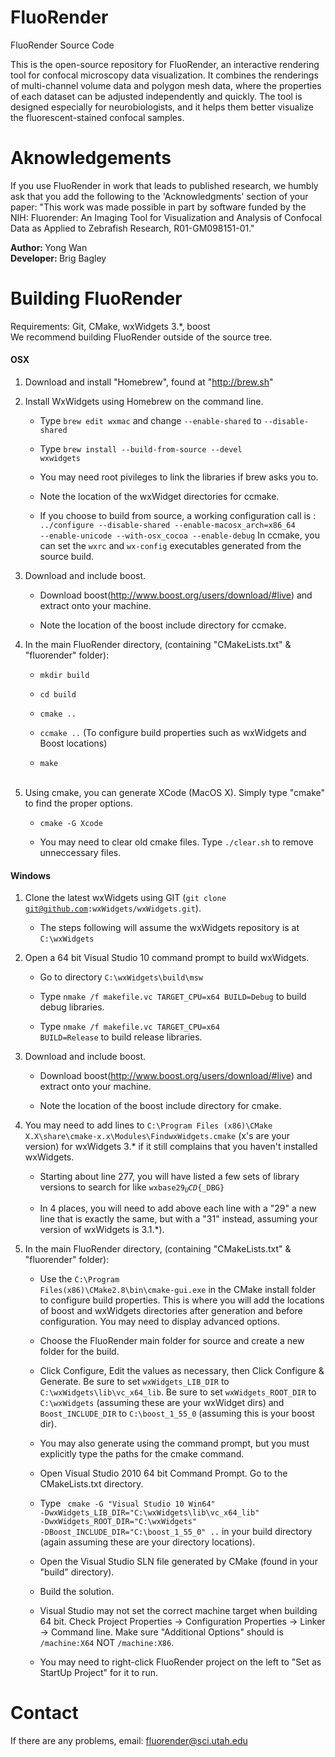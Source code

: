 FluoRender
========

FluoRender Source Code

This is the open-source repository for FluoRender, an interactive rendering tool for confocal microscopy data visualization. It combines the renderings of multi-channel volume data and polygon mesh data, where the properties of each dataset can be adjusted independently and quickly. The tool is designed especially for neurobiologists, and it helps them better visualize the fluorescent-stained confocal samples.

Aknowledgements
========
If you use FluoRender in work that leads to published research, we humbly ask that you add the following to the 'Acknowledgments' section of your paper: 
"This work was made possible in part by software funded by the NIH: Fluorender: An Imaging Tool for Visualization and Analysis of Confocal Data as Applied to Zebrafish Research, R01-GM098151-01."

<strong>Author: </strong> Yong Wan<br/>
<strong>Developer: </strong> Brig Bagley<br/>

Building FluoRender
========
Requirements: Git, CMake, wxWidgets 3.*, boost<br/>
We recommend building FluoRender outside of the source tree. <br/>

<h4>OSX</h4> 

1) Download and install "Homebrew", found at "http://brew.sh"

2) Install WxWidgets using Homebrew on the command line.

   * Type <code>brew edit wxmac</code> and change <code>--enable-shared</code> to <code>--disable-shared</code><br/>
  
   * Type <code>brew install --build-from-source --devel wxwidgets</code><br/>

   * You may need root pivileges to link the libraries if brew asks you to.<br/>
   
   * Note the location of the wxWidget directories for ccmake.

   * If you choose to build from source, a working configuration call is : <code>../configure --disable-shared --enable-macosx_arch=x86_64 --enable-unicode --with-osx_cocoa --enable-debug</code> In ccmake, you can set the <code>wxrc</code> and <code>wx-config</code> executables generated from the source build.

3) Download and include boost.

   * Download boost(http://www.boost.org/users/download/#live) and extract onto your machine.
   
   * Note the location of the boost include directory for ccmake.

4) In the main FluoRender directory, (containing "CMakeLists.txt" & "fluorender" folder):
   
   * <code>mkdir build</code><br/>
   
   * <code>cd build</code><br/>

   * <code>cmake ..</code><br/>

   * <code>ccmake ..</code> (To configure build properties such as wxWidgets and Boost locations)<br/>

   * <code>make</code><br/><br/>

5) Using cmake, you can generate XCode (MacOS X). Simply type "cmake" to find the proper options.

   * <code>cmake -G Xcode</code><br/>

   * You may need to clear old cmake files. Type <code>./clear.sh</code> to remove unneccessary files.<br/> 

<h4>Windows</h4> 

1) Clone the latest wxWidgets using GIT (<code>git clone git@github.com:wxWidgets/wxWidgets.git</code>).
   
   * The steps following will assume the wxWidgets repository is at <code>C:\wxWidgets</code>

2) Open a 64 bit Visual Studio 10 command prompt to build wxWidgets.

   * Go to directory <code>C:\wxWidgets\build\msw</code>
  
   * Type <code>nmake /f makefile.vc TARGET_CPU=x64 BUILD=Debug</code> to build debug libraries.

   * Type <code>nmake /f makefile.vc TARGET_CPU=x64 BUILD=Release</code> to build release libraries.
   
3) Download and include boost.

   * Download boost(http://www.boost.org/users/download/#live) and extract onto your machine.
   
   * Note the location of the boost include directory for cmake.

4) You may need to add lines to <code>C:\Program Files (x86)\CMake X.X\share\cmake-x.x\Modules\FindwxWidgets.cmake</code> (x's are your version) for wxWidgets 3.* if it still complains that you haven't installed wxWidgets.
   
   * Starting about line 277, you will have listed a few sets of library versions to search for like <code>wxbase29${_UCD}${_DBG}</code> <br/>
   
   * In 4 places, you will need to add above each line with a "29" a new line that is exactly the same, but with a "31" instead, assuming your version of wxWidgets is 3.1.*). <br/>

5) In the main FluoRender directory, (containing "CMakeLists.txt" & "fluorender" folder):

   * Use the <code>C:\Program Files(x86)\CMake2.8\bin\cmake-gui.exe</code> in the CMake install folder to configure build properties. This is where you will add the locations of boost and wxWidgets directories after generation and before configuration. You may need to display advanced options. <br/>
   	- Choose the FluoRender main folder for source and create a new folder for the build. <br/>

   	- Click Configure, Edit the values as necessary, then Click Configure & Generate. Be sure to set <code>wxWidgets_LIB_DIR</code> to <code>C:\wxWidgets\lib\vc_x64_lib</code>. Be sure to set <code>wxWidgets_ROOT_DIR</code> to <code>C:\wxWidgets</code> (assuming these are your wxWidget dirs) and <code>Boost_INCLUDE_DIR</code> to <code>C:\boost_1_55_0</code> (assuming this is your boost dir). <br/>

   * You may also generate using the command prompt, but you must explicitly type the paths for the cmake command. <br/>
   
    - Open Visual Studio 2010 64 bit Command Prompt. Go to the CMakeLists.txt directory. <br/>
    	
    - Type <code> cmake -G "Visual Studio 10 Win64" -DwxWidgets_LIB_DIR="C:\wxWidgets\lib\vc_x64_lib" -DwxWidgets_ROOT_DIR="C:\wxWidgets" -DBoost_INCLUDE_DIR="C:\boost_1_55_0" ..</code> in your build directory (again assuming these are your directory locations). <br/>
    	
   * Open the Visual Studio SLN file generated by CMake (found in your "build" directory). <br/>
   
   * Build the solution.<br/>
    	
    - Visual Studio may not set the correct machine target when building 64 bit. Check Project Properties -> Configuration Properties -> Linker -> Command line. Make sure "Additional Options" should is <code>/machine:X64</code> NOT <code>/machine:X86</code>. <br/>
    	
    - You may need to right-click FluoRender project on the left to "Set as StartUp Project" for it to run. <br/>

Contact
========

If there are any problems, email: fluorender@sci.utah.edu
